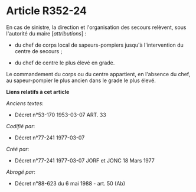 # Article R352-24

En cas de sinistre, la direction et l'organisation des secours relèvent, sous l'autorité du maire [*attributions*] :

- du chef de corps local de sapeurs-pompiers jusqu'à l'intervention du centre de secours ;

- du chef de centre le plus élevé en grade.

Le commandement du corps ou du centre appartient, en l'absence du chef, au sapeur-pompier le plus ancien dans le grade le
plus élevé.

**Liens relatifs à cet article**

_Anciens textes_:

  - Décret n°53-170 1953-03-07 ART. 33

_Codifié par_:

  - Décret n°77-241 1977-03-07

_Créé par_:

  - Décret n°77-241 1977-03-07 JORF et JONC 18 Mars 1977

_Abrogé par_:

  - Décret n°88-623 du 6 mai 1988 - art. 50 (Ab)
